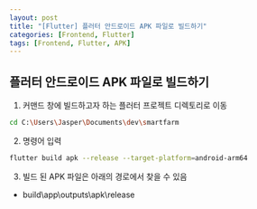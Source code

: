 ```yaml
---
layout: post
title: "[Flutter] 플러터 안드로이드 APK 파일로 빌드하기"
categories: [Frontend, Flutter]
tags: [Frontend, Flutter, APK]
---
```


## 플러터 안드로이드 APK 파일로 빌드하기
1. 커맨드 창에 빌드하고자 하는 플러터 프로젝트 디렉토리로 이동
```bash
cd C:\Users\Jasper\Documents\dev\smartfarm
```

2. 명령어 입력
```bash
flutter build apk --release --target-platform=android-arm64
```

3. 빌드 된 APK 파일은 아래의 경로에서 찾을 수 있음
-   build\app\outputs\apk\release
